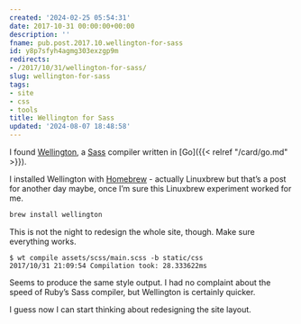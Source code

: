 ```yaml
---
created: '2024-02-25 05:54:31'
date: 2017-10-31 00:00:00+00:00
description: ''
fname: pub.post.2017.10.wellington-for-sass
id: y8p7sfyh4agmg303exzgp9m
redirects:
- /2017/10/31/wellington-for-sass/
slug: wellington-for-sass
tags:
- site
- css
- tools
title: Wellington for Sass
updated: '2024-08-07 18:48:58'
---
```


I found [Wellington](https://getwt.io/), a [Sass](http://sass-lang.com/) compiler written in [Go]({{< relref "/card/go.md" >}}).

I installed Wellington with [Homebrew](https://brew.sh/) - actually Linuxbrew but that’s a post for another day maybe, once I’m sure this Linuxbrew experiment worked for me.

```bash
brew install wellington
```

This is not the night to redesign the whole site, though. Make sure everything works.

```console
$ wt compile assets/scss/main.scss -b static/css
2017/10/31 21:09:54 Compilation took: 28.333622ms
```

Seems to produce the same style output. I had no complaint about the speed of Ruby’s Sass compiler, but Wellington is certainly quicker.

I guess now I can start thinking about redesigning the site layout.
